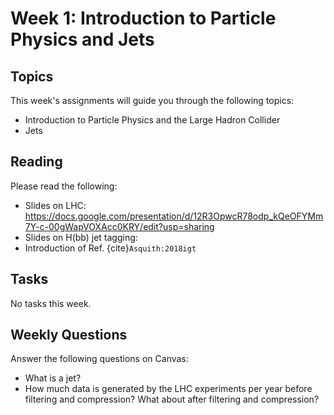 # Week 1: Introduction to Particle Physics and Jets

## Topics

This week's assignments will guide you through the following topics:
* Introduction to Particle Physics and the Large Hadron Collider
* Jets

## Reading

Please read the following:
* Slides on LHC: https://docs.google.com/presentation/d/12R3OpwcR78odp_kQeOFYMm7Y-c-00gWapVOXAcc0KRY/edit?usp=sharing
* Slides on H(bb) jet tagging: 
* Introduction of Ref. {cite}`Asquith:2018igt`

## Tasks

No tasks this week.

## Weekly Questions

Answer the following questions on Canvas:
* What is a jet?
* How much data is generated by the LHC experiments per year before filtering and compression? What about after filtering and compression? 

